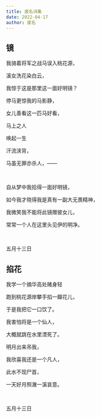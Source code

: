 ```yaml
---
title: 废名诗集
date: 2022-04-17
author: 废名
---
```


## 镜

<div class="okarin">

我骑着将军之战马误入桃花源，

溪女洗花染白云，

我惊于这是那里这一面好明镜？

停马更惊我的马影静，

女儿善看这一匹马好看，

马上之人

唤起一生

汗流浃背，

马虽无罪亦杀人，——

<br/>

自从梦中我拾得一面好明镜，

如今我才晓得我是真有一副大无畏精神，

我微笑我不能将此镜赠彼女儿，

常常一个人在这里头见伊的明净。

<br/>

五月十三日

## 掐花

我学一个摘华高处赌身轻 

跑到桃花源岸攀手掐一瓣花儿， 

于是我把它一口饮了。 

我害怕将是一个仙人，

大概就跳在水里湮死了。 

明月出来吊我， 

我欣喜我还是一个凡人， 

此水不现尸首， 

一天好月照澈一溪哀意。


<br/>

五月十三日



















</div>






<style>
  .okarin p{
    text-indent: 0 !important;
  }
</style>

